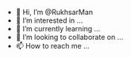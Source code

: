 - 👋 Hi, I’m @RukhsarMan
- 👀 I’m interested in ...
- 🌱 I’m currently learning ...
- 💞️ I’m looking to collaborate on ...
- 📫 How to reach me ...

<!---
RukhsarMan/RukhsarMan is a ✨ special ✨ repository because its `README.md` (this file) appears on your GitHub profile.
You can click the Preview link to take a look at your changes.
--->
